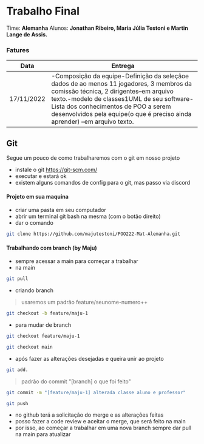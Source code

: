 # Trabalho Final
Time: **Alemanha**
Alunos: **Jonathan Ribeiro, Maria Júlia Testoni e Martin Lange de Assis.**

### Fatures
| Data | Entrega |
| ------ | ------ |
| 17/11/2022 | -Composição da equipe-Definição da seleçãoe dados de ao menos 11 jogadores, 3 membros da comissão técnica, 2 dirigentes–em arquivo texto.-modelo de classes1UML de seu software-Lista dos conhecimentos de POO a serem desenvolvidos pela equipe(o que é preciso ainda aprender) –em arquivo texto.|

## Git

Segue um pouco de como trabalharemos com o git em nosso projeto
- instale o git https://git-scm.com/
- executar e estará ok
- existem alguns comandos de config para o git, mas passo via discord

#### Projeto em sua maquina
- criar uma pasta em seu computador 
- abrir um terminal git bash na mesma (com o botão direito)
- dar o comando

```sh
git clone https://github.com/majutestoni/POO222-Mat-Alemanha.git
```

#### Trabalhando com branch (by Maju)
- sempre acessar a main para começar a trabalhar
- na main
```sh
git pull
```

- criando branch

> usaremos um padrão feature/seunome-numero++

```sh
git checkout -b feature/maju-1
```

- para mudar de branch
```sh
git checkout feature/maju-1
```
```sh
git checkout main
```
- após fazer as alterações desejadas e queira unir ao projeto
```sh
git add.
```
> padrão do commit "[branch] o que foi feito"
```sh
git commit -m "[feature/maju-1] alterada classe aluno e professor"
```
```sh
git push
```
- no github terá a solicitação do merge e as alterações feitas
- posso fazer a code review e aceitar o merge, que será feito na main
- por isso, ao começar a trabalhar em uma nova branch sempre dar pull na main para atualizar


